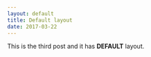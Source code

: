 ```yaml
---
layout: default
title: Default layout
date: 2017-03-22
---
```


This is the third post and it has __DEFAULT__ layout.
